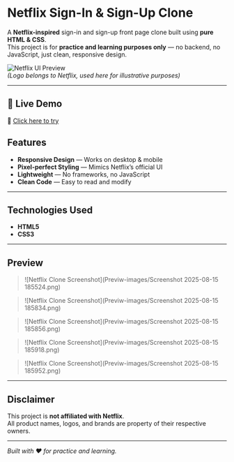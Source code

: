 # Netflix Sign-In & Sign-Up Clone

A **Netflix-inspired** sign-in and sign-up front page clone built using **pure HTML & CSS**.  
This project is for **practice and learning purposes only** — no backend, no JavaScript, just clean, responsive design.

![Netflix UI Preview](https://upload.wikimedia.org/wikipedia/commons/0/08/Netflix_2015_logo.svg)  
*(Logo belongs to Netflix, used here for illustrative purposes)*

---

## 🚀 Live Demo  
🔗 [Click here to try](https://mynetfliclone.netlify.app/)  

##  Features
-  **Responsive Design** — Works on desktop & mobile  
-  **Pixel-perfect Styling** — Mimics Netflix’s official UI  
-  **Lightweight** — No frameworks, no JavaScript  
-  **Clean Code** — Easy to read and modify  

---

##  Technologies Used
- **HTML5**
- **CSS3**

---

##  Preview
> ![Netflix Clone Screenshot](Previw-images/Screenshot 2025-08-15 185524.png)

> ![Netflix Clone Screenshot](Previw-images/Screenshot 2025-08-15 185834.png)

> ![Netflix Clone Screenshot](Previw-images/Screenshot 2025-08-15 185856.png)

> ![Netflix Clone Screenshot](Previw-images/Screenshot 2025-08-15 185918.png)

> ![Netflix Clone Screenshot](Previw-images/Screenshot 2025-08-15 185952.png)

---

##  Disclaimer
This project is **not affiliated with Netflix**.  
All product names, logos, and brands are property of their respective owners.  

---
 *Built with ❤️ for practice and learning.*
